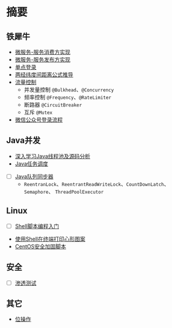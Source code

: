 # 摘要

## 铁犀牛
* [微服务-服务消费方实现](/ironrhino/remoting-consumer.md)  
* [微服务-服务发布方实现](/ironrhino/remoting-provider.md)  
* [单点登录](/ironrhino/single-sign-on.md)  
* [两经纬度间距离公式推导](/ironrhino/distance-formula-of-two-coordinates.md)  
* [流量控制](/ironrhino/throttle.md)
    * 并发量控制 `@Bulkhead`、`@Concurrency`
    * 频率控制 `@Frequency`、`@RateLimiter`
    * 断路器 `@CircuitBreaker`
    * 互斥 `@Mutex`
* [微信公众号登录流程](/ironrhino/wechat-login.md)

## Java并发
* [深入学习Java线程池及源码分析](/concurrent/ThreadPoolExecutor.md)  
* [Java任务调度](/concurrent/ScheduledThreadPoolExecutor.md)
* [ ] [Java队列同步器](/concurrent/AbstractQueuedSynchronizer.md)  
    * `ReentranLock`、`ReentrantReadWriteLock`、`CountDownLatch`、`Semaphore`、 `ThreadPoolExecutor`

## Linux
* [ ] [Shell脚本编程入门](/linux/simple_shell_script.md)
* [使用Shell在终端打印心形图案](/linux/print_a_heart.md)
* [CentOS安全加固脚本](/linux/centos_reinforce.sh)

## 安全
* [ ] [渗透测试](/penetration/penetration_testing.md)

## 其它
* [位操作](bit-operation.md) 